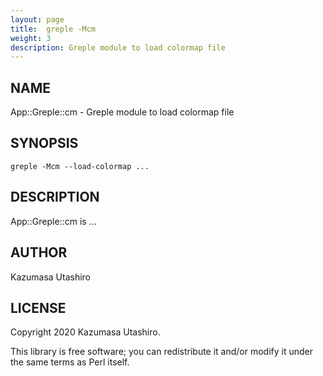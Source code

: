 ```yaml
---
layout: page
title:  greple -Mcm
weight: 3
description: Greple module to load colormap file
---
```



## NAME

App::Greple::cm - Greple module to load colormap file

## SYNOPSIS

    greple -Mcm --load-colormap ...

## DESCRIPTION

App::Greple::cm is ...

## AUTHOR

Kazumasa Utashiro

## LICENSE

Copyright 2020 Kazumasa Utashiro.

This library is free software; you can redistribute it and/or modify
it under the same terms as Perl itself.
